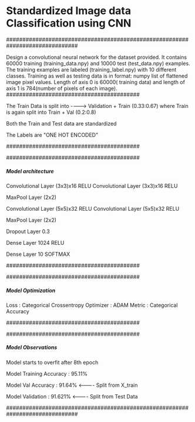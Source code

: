 # Standardized Image data Classification using CNN
##############################################################################

Design a convolutional neural network for the dataset provided. It contains 60000 training (training_data.npy) and 10000 test (test_data.npy) examples. The training examples are labeled (training_label.npy) with 10 different classes. Training as well as testing data is in format: numpy list of flattened image pixel values. Length of axis 0 is 60000( training data) and length of axis 1 is 784(number of pixels of each image). 
#########################################

The Train Data is split into ----> Validation + Train (0.33:0.67) where Train is again split into Train + Val (0.2:0.8)

Both the Train and Test data are standardized

The Labels are "ONE HOT ENCODED"

#########################################

#########################################

##### Model architecture

Convolutional Layer (3x3)x16 RELU
Convolutional Layer (3x3)x16 RELU

MaxPool Layer (2x2)

Convolutional Layer (5x5)x32 RELU
Convolutional Layer (5x5)x32 RELU

MaxPool Layer (2x2)

Dropout Layer 0.3

Dense Layer 1024 RELU

Dense Layer 10 SOFTMAX

#########################################

#########################################

##### Model Optimization 

Loss : Categorical Crossentropy
Optimizer : ADAM
Metric : Categorical Accuracy

#########################################

#########################################

##### Model Observations 

Model starts to overfit after 8th epoch

Model Training Accuracy : 95.11%

Model Val Accuracy : 91.64%  <---- Split from X_train

Model Validation : 91.621% <---- Split from Test Data

##############################################################################








